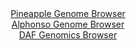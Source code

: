 <div id="Pineapple_Genome_Browser" align="center">
  <a href="https://igv.org/app/?sessionURL=blob:zZJda9swFIb_i6BlA8eW7TipDWUkWdpkzdqlrhtoKUa2ZEetLamSYueD_PdpYWM3KzQXGwNdSAfZ5z2Pnh1oiFSUMxABz3YD23WBBdSStzGqRUWuUU0UiApUKWIBSQoiCcsJiHagQEqj5HZmvlxqLVTkOFSLTo1YyW3l26hGW85Qq.yc186IVxXKuESaS.UMJWq4Q8um05IMCWGb3r4dOBhp5KBKLDlT3BGElWlr_pf.KqUlYbwmab2qND0ESE0ekxHbBfo0WMSDPCdKXZHNFJ8PrqaDe3.cPFz2Rg_JzWSR9BanMS0Z0itJzkdq.BX34ilcNc8T_G09uv9SnXjD8eBq_Tw.8T.fjteCSqLO3b575gfdLgwNGsowWf9PU5tFj5w8Xgb1NIP1jOIJuRvVw5cEP3e9S7Us35h7b4GK5ytjAsiXsh.50PJhzwq8XufH1j2z4IGO5BREj08W0BLlL.b64w7ojTC.AEVeVwd1LMAlJhJEnRDCvhuGXtDtmyahu7d2YCWrv4f2IrkN.9AbeF4vLWiljcw4VUwoGzFmN3lhl9sjWfqiwOJiTm_izZyceBfbsMCTbrEIzD6fv_yJpwsNA9P.8IRm2Pek.ifmvSeIrbNjdbue4RGZ3i0yTv34Vrxms2vZxgqWSfsmnuPQFFzWSJv7pmKOP41rkKSIaVNoqKIZrajeLAxF3oLI9XwjLsh5xY2JQJbZB2hByw3gx9.C.vun_Xc-">Pineapple Genome Browser</a>
</div>
<div id="Alphonso_Genome_Browser" align="center">
  <a href="https://igv.org/app/?sessionURL=blob:zZJra9swFIb_i6BjA8fXOKkNZbiXNEnXtEvmpBeKObZlW5stqZJiNw3579PKxr6s0HzYGOiDdDjSed9Xzxa1WEjCKAqRazq.6TjIQLJi3QIaXuMZNFiisIBaYgMJXGCBaYZRuEUFSAXx_JO.WSnFZWhZRPFeA7RkpvRMaOCZUeikmbHGOmF1DSkToJiQ1rGAllmkbHsdToFzU8_2TN_KQYEFNa8YlczimJZJp99LfpWSElPW4KRZ14q8CEi0Hq0xNwv4GK0WUZZhKS_wZpIfRReTaOmdxXfng5O7.Gq8igerdwtSUlBrgY.WCqb8eRkE82hzc5s9Hrgj6vOp9FPpZgfe6buzJ04ElkfO0Dn0_H7fdnU0hOb46X9yrRfZ0_nncRk15xOxPJndjburYT65PHCPF_Y8hlS.4nxnoJpla80CyioxDB3b8OyB4buD3o.tc2jYdqDzEYyg8P7BQEpA9k2332.R2nBNDJL4cf0Cj4GYyLFAYS.w7aETBK7fH_btIHB2xhatRf33wh3F82Bou5HrDpKC1ErjnCeScmkCpWabFWb5vGea4MBq1sxOb6PJNTmv1CH2b0fdKJvy17I0kB798oHa6FsU_RPu3iLEVOm.sG2Wy.DmOv3SZWQa03Z8KauqvDz.enoT_zEeT5vdL5qCiQaU7tcVffxJWwuCAFW60BJJUlITtVnpFFmHQsf1NLQoYzXTFCJRpu9twzYc3_7wG05v97D7Dg--">Alphonso Genome Browser</a>
</div>


<div id="DAF_Genomics_Browser" align="center">
  <a href="https://igv.org/app/?sessionURL=blob:tZFra9swFIb_i6D95Kt8iw1h2FnShd5GjeuSUsKpLcdebcmT5KVuyH.f8DoGG2UMOpCExLm8r85zQN8IFw2jKELYsD3DtpGGRM32KXR9S66gIwJFFbSCaIiTinBCC4KiA6pASMhuLlRlLWUvItMsodJ3hLKuKYQhHAN6XbBB1kSl6tiADl4Yhb0wCtapZAkmtH3NqGAmFAURQrfMntDddg_q.BnbTi3Jthta2UyqW2VCGSuNCpTbhpbk.S9G_oOyWs2HOE_jqf6cjOtyHp.v41tnmW3O_MUmu_6UZ35.mjY7CnLgZO6O6QlOhmR9TTfBXfHFXawuXs7qRbDMu8sT5.Pp8rlvOBFzO7BnjufiwEdHDbWsGBQEVNTcjmxXC_BMw66rv14dz1dT4KxB0f2DhiSH4kml3x.QHHuFCgnydZioaYjxknAU6aFlBXYYYs8NXCsM7aN2QANv35nlKrsJAwvHGPvGI3RKv2raaYBK6M_ge4H8rbPa_wqqub2a5YtNkiTDanwc089P0Poere_K5RuYNPTmtyrGO5Aq9OP5CgVapdYRKn9RcY4Px.8-">DAF Genomics Browser</a>
</div>
